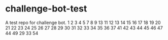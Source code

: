 # challenge-bot-test
A test repo for challenge bot.
1
2
3
4
5
7
8
9
13
11
12
13
14
15
16
17
18
19
20
21
22
23
24
25
26
27
28
29
30
31
32
33
34
35
36
37
41
42
43
44
45
46
47
44
49
29
33
54